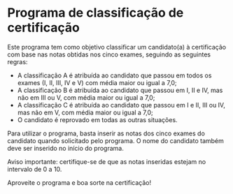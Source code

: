 # Programa de classificação de certificação

Este programa tem como objetivo classificar um candidato(a) à certificação com base nas notas obtidas nos cinco exames, seguindo as seguintes regras:

- A classificação A é atribuída ao candidato que passou em todos os exames (I, II, III, IV e V) com média maior ou igual a 7,0;
- A classificação B é atribuída ao candidato que passou em I, II e IV, mas não em III ou V, com média maior ou igual a 7,0;
- A classificação C é atribuída ao candidato que passou em I e II, III ou IV, mas não em V, com média maior ou igual a 7,0;
- O candidato é reprovado em todas as outras situações.

Para utilizar o programa, basta inserir as notas dos cinco exames do candidato quando solicitado pelo programa. O nome do candidato também deve ser inserido no início do programa.

Aviso importante: certifique-se de que as notas inseridas estejam no intervalo de 0 a 10.

Aproveite o programa e boa sorte na certificação!
